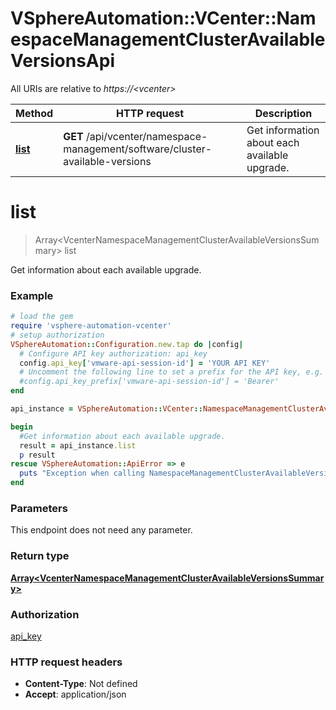 # VSphereAutomation::VCenter::NamespaceManagementClusterAvailableVersionsApi

All URIs are relative to *https://&lt;vcenter&gt;*

Method | HTTP request | Description
------------- | ------------- | -------------
[**list**](NamespaceManagementClusterAvailableVersionsApi.md#list) | **GET** /api/vcenter/namespace-management/software/cluster-available-versions | Get information about each available upgrade.


# **list**
> Array&lt;VcenterNamespaceManagementClusterAvailableVersionsSummary&gt; list

Get information about each available upgrade.

### Example
```ruby
# load the gem
require 'vsphere-automation-vcenter'
# setup authorization
VSphereAutomation::Configuration.new.tap do |config|
  # Configure API key authorization: api_key
  config.api_key['vmware-api-session-id'] = 'YOUR API KEY'
  # Uncomment the following line to set a prefix for the API key, e.g. 'Bearer' (defaults to nil)
  #config.api_key_prefix['vmware-api-session-id'] = 'Bearer'
end

api_instance = VSphereAutomation::VCenter::NamespaceManagementClusterAvailableVersionsApi.new

begin
  #Get information about each available upgrade.
  result = api_instance.list
  p result
rescue VSphereAutomation::ApiError => e
  puts "Exception when calling NamespaceManagementClusterAvailableVersionsApi->list: #{e}"
end
```

### Parameters
This endpoint does not need any parameter.

### Return type

[**Array&lt;VcenterNamespaceManagementClusterAvailableVersionsSummary&gt;**](VcenterNamespaceManagementClusterAvailableVersionsSummary.md)

### Authorization

[api_key](../README.md#api_key)

### HTTP request headers

 - **Content-Type**: Not defined
 - **Accept**: application/json



